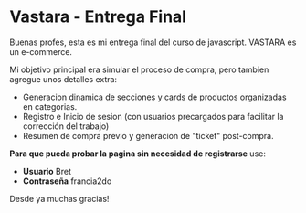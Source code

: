 # Vastara - Entrega Final

Buenas profes, esta es mi entrega final del curso de javascript.
VASTARA es un e-commerce.

Mi objetivo principal era simular el proceso de compra, pero tambien agregue unos detalles extra:

- Generacion dinamica de secciones y cards de productos organizadas en categorias.
- Registro e Inicio de sesion (con usuarios precargados para facilitar la corrección del trabajo)
- Resumen de compra previo y generacion de "ticket" post-compra.

**Para que pueda probar la pagina sin necesidad de registrarse** use:

- **Usuario** Bret
- **Contraseña** francia2do

Desde ya muchas gracias!